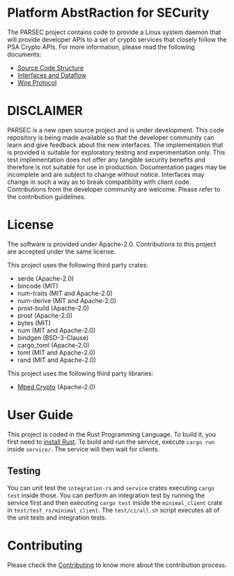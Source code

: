 <!--
  -- Copyright (c) 2019, Arm Limited, All Rights Reserved
  -- SPDX-License-Identifier: Apache-2.0
  --
  -- Licensed under the Apache License, Version 2.0 (the "License"); you may
  -- not use this file except in compliance with the License.
  -- You may obtain a copy of the License at
  --
  -- http://www.apache.org/licenses/LICENSE-2.0
  --
  -- Unless required by applicable law or agreed to in writing, software
  -- distributed under the License is distributed on an "AS IS" BASIS, WITHOUT
  -- WARRANTIES OR CONDITIONS OF ANY KIND, either express or implied.
  -- See the License for the specific language governing permissions and
  -- limitations under the License.
--->
# Platform AbstRaction for SECurity

The PARSEC project contains code to provide a Linux system daemon that will provide developer APIs to a set of crypto services that closely follow the PSA Crypto APIs.
For more information, please read the following documents:
* [Source Code Structure](docs/source_code_structure.md)
* [Interfaces and Dataflow](docs/interfaces_and_dataflow.md)
* [Wire Protocol](docs/wire_protocol.md)

# DISCLAIMER

PARSEC is a new open source project and is under development. This code repository is being made
available so that the developer community can learn and give feedback about the new interfaces.
The implementation that is provided is suitable for exploratory testing and experimentation only.
This test implementation does not offer any tangible security benefits and therefore is not
suitable for use in production. Documentation pages may be incomplete and are subject to change
without notice. Interfaces may change in such a way as to break compatibility with client code.
Contributions from the developer community are welcome. Please refer to the contribution guidelines.

# License

The software is provided under Apache-2.0. Contributions to this project are accepted under the same license.

This project uses the following third party crates:
* serde (Apache-2.0)
* bincode (MIT)
* num-traits (MIT and Apache-2.0)
* num-derive (MIT and Apache-2.0)
* prost-build (Apache-2.0)
* prost (Apache-2.0)
* bytes (MIT)
* num (MIT and Apache-2.0)
* bindgen (BSD-3-Clause)
* cargo\_toml (Apache-2.0)
* toml (MIT and Apache-2.0)
* rand (MIT and Apache-2.0)

This project uses the following third party libraries:
* [Mbed Crypto](https://github.com/ARMmbed/mbed-crypto) (Apache-2.0)

# User Guide

This project is coded in the Rust Programming Language. To build it, you first need to [install Rust](https://www.rust-lang.org/tools/install).
To build and run the service, execute `cargo run` inside `service/`. The service will then wait for clients.

## Testing

You can unit test the `integration-rs` and `service` crates executing `cargo test` inside those.
You can perform an integration test by running the service first and then executing `cargo test` inside the `minimal_client` crate in `test/test_rs/minimal_client`.
The `test/ci/all.sh` script executes all of the unit tests and integration tests.

# Contributing

Please check the [Contributing](CONTRIBUTING.md) to know more about the contribution process.
